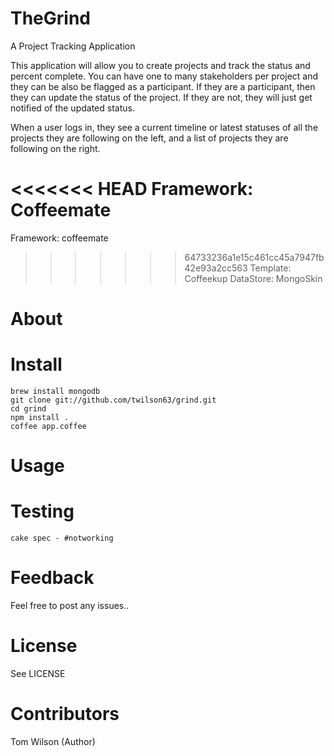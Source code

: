 # TheGrind

A Project Tracking Application

This application will allow you to create projects and track the status
and percent complete.  You can have one to many stakeholders per project
and they can be also be flagged as a participant.  If they are a
participant, then they can update the status of the project.  If they
are not, they will just get notified of the updated status.

When a user logs in, they see a current timeline or latest statuses of
all the projects they are following on the left, and a list of projects
they are following on the right.

<<<<<<< HEAD
Framework: Coffeemate
=======
Framework: coffeemate
>>>>>>> 64733236a1e15c461cc45a7947fb42e93a2cc563
Template: Coffeekup
DataStore: MongoSkin

# About

# Install

    brew install mongodb
    git clone git://github.com/twilson63/grind.git
    cd grind
    npm install .
    coffee app.coffee

# Usage


# Testing

    cake spec - #notworking

# Feedback

Feel free to post any issues.. 

# License

See LICENSE

# Contributors

Tom Wilson (Author)
